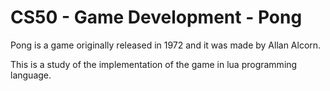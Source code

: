 # CS50 - Game Development - Pong

  Pong is a game originally released in 1972 and it was made by Allan Alcorn.
  
  This is a study of the implementation of the game in lua programming language.
  
